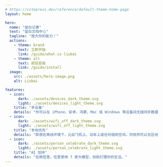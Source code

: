 ```yaml
---
# https://vitepress.dev/reference/default-theme-home-page
layout: home

hero:
  name: "留白记事"
  text: "留白文档中心"
  tagline: "放大你的能力！"
  actions:
    - theme: brand
      text: 立即开始
      link: /guide/what-is-liubai
    - theme: alt
      text: 前往安装
      link: /guide/install
  image: 
    src: ./assets/hero-image.png
    alt: Liubai

features:
  - icon: 
      dark: ./assets/devices_dark_theme.svg
      light: ./assets/devices_light_theme.svg
    title: "多设备"
    details: "你可以在 iPhone、安卓、鸿蒙、Mac 或 Windows 等设备间无缝同步数据。"
  - icon: 
      dark: ./assets/wifi_off_dark_theme.svg
      light: ./assets/wifi_off_light_theme.svg
    title: "本地优先"
    details: "即使在离线环境下，比如飞机上、动车上或任何弱网空间，你依然可以无压地使用。"
  - icon: 
      dark: ./assets/person_celebrate_dark_theme.svg
      light: ./assets/person_celebrate_light_theme.svg
    title: "AI 加持"
    details: "在微信里，任意使用 7 家大模型，协助打理你的生活。"
---
```


